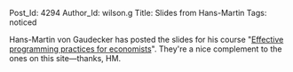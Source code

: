 Post_Id: 4294
Author_Id: wilson.g
Title: Slides from Hans-Martin
Tags: noticed

<p>Hans-Martin von Gaudecker has posted the slides for his course "<a href="http://www.vwl.uni-mannheim.de/gaudecker/teaching/prog_econ_2011.html">Effective programming practices for economists</a>". They're a nice complement to the ones on this site&mdash;thanks, HM.</p>

